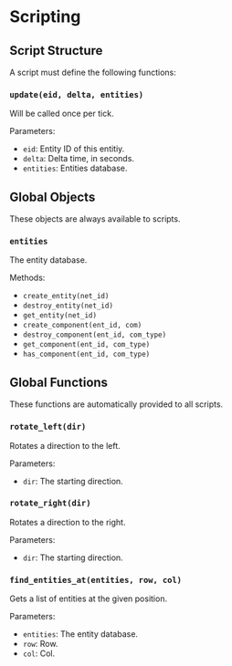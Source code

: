 Scripting
=========

Script Structure
----------------

A script must define the following functions:

### `update(eid, delta, entities)`

Will be called once per tick.

Parameters:

- `eid`: Entity ID of this entitiy.
- `delta`: Delta time, in seconds.
- `entities`: Entities database.

Global Objects
--------------

These objects are always available to scripts.

### `entities`

The entity database.

Methods:

- `create_entity(net_id)`
- `destroy_entity(net_id)`
- `get_entity(net_id)`
- `create_component(ent_id, com)`
- `destroy_component(ent_id, com_type)`
- `get_component(ent_id, com_type)`
- `has_component(ent_id, com_type)`

Global Functions
----------------

These functions are automatically provided to all scripts.

### `rotate_left(dir)`

Rotates a direction to the left.

Parameters:

- `dir`: The starting direction.

### `rotate_right(dir)`

Rotates a direction to the right.

Parameters:

- `dir`: The starting direction.

### `find_entities_at(entities, row, col)`

Gets a list of entities at the given position.

Parameters:

- `entities`: The entity database.
- `row`: Row.
- `col`: Col.

